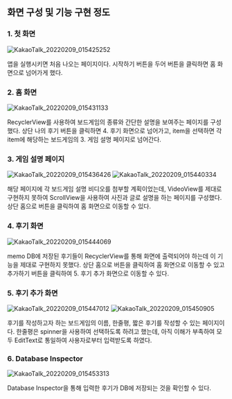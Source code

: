 ## 화면 구성 및 기능 구현 정도
### 1. 첫 화면
![KakaoTalk_20220209_015425252](https://user-images.githubusercontent.com/86220363/153037175-f6c0d925-0896-4f4e-bfb7-c0ed08a6329e.png)

앱을 실행시키면 처음 나오는 페이지이다. 시작하기 버튼을 두어 버튼을 클릭하면 홈 화면으로 넘어가게 했다.

### 2. 홈 화면
![KakaoTalk_20220209_015431133](https://user-images.githubusercontent.com/86220363/153037184-35099972-0a82-4331-8ed6-1f355ba4b84e.png)

RecyclerView를 사용하여 보드게임의 종류와 간단한 설명을 보여주는 페이지를 구성했다. 상단 나의 후기 버튼을 클릭하면 4. 후기 화면으로 넘어가고, item을 선택하면 각 item에 해당하는 보드게임의 3. 게임 설명 페이지로 넘어간다.

### 3. 게임 설명 페이지
![KakaoTalk_20220209_015436426](https://user-images.githubusercontent.com/86220363/153037200-b8d45913-8f9b-4612-a180-fe5dda8ea612.png) ![KakaoTalk_20220209_015440334](https://user-images.githubusercontent.com/86220363/153037207-41dbc46a-04be-4f5a-b4c1-8bf8bcac2d50.png)

해당 페이지에 각 보드게임 설명 비디오를 첨부할 계획이었는데, VideoView를 제대로 구현하지 못하여 ScrollView을 사용하여 사진과 글로 설명을 하는 페이지를 구성했다. 상단 홈으로 버튼을 클릭하여 홈 화면으로 이동할 수 있다.

### 4. 후기 화면
![KakaoTalk_20220209_015444069](https://user-images.githubusercontent.com/86220363/153037223-4febda13-639a-430f-92ba-bf19b5e939dd.png)

memo DB에 저장된 후기들이 RecyclerView를 통해 화면에 출력되어야 하는데 이 기능을 제대로 구현하지 못했다. 상단 홈으로 버튼을 클릭하여 홈 화면으로 이동할 수 있고 추가하기 버튼을 클릭하여 5. 후기 추가 화면으로 이동할 수 있다.

### 5. 후기 추가 화면
![KakaoTalk_20220209_015447012](https://user-images.githubusercontent.com/86220363/153037243-28f76119-271b-43d3-980e-81bff5b32697.png) ![KakaoTalk_20220209_015450905](https://user-images.githubusercontent.com/86220363/153037251-0bcc6ec1-1ee2-418f-aed1-6551d6edb3d4.png)

후기를 작성하고자 하는 보드게임의 이름, 한줄평, 짧은 후기를 작성할 수 있는 페이지이다. 한줄평은 spinner을 사용하여 선택하도록 하려고 했는데, 아직 이해가 부족하여 모두 EditText로 통일하여 사용자로부터 입력받도록 하였다.

### 6. Database Inspector
![KakaoTalk_20220209_015453313](https://user-images.githubusercontent.com/86220363/153037260-c51beb5a-b81d-493b-b571-9eacdcfb2751.png)

Database Inspector을 통해 입력한 후기가 DB에 저장되는 것을 확인할 수 있다.
